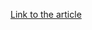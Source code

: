 [Link to the article](https://www.bleepingcomputer.com/news/security/googles-mysterious-searchapp-links-leave-android-users-concerned/)
